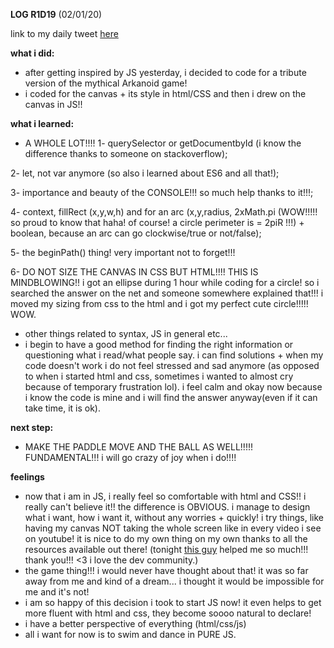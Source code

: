 **LOG R1D19** (02/01/20)

link to my daily tweet [here](https://twitter.com/Nightcoder2/status/1212621969046331392)

**what i did:**
- after getting inspired by JS yesterday, i decided to code for a tribute version of the mythical Arkanoid game!
- i coded for the canvas + its style in html/CSS and then i drew on the canvas in JS!!

**what i learned:**
- A WHOLE LOT!!!! 
1- querySelector or getDocumentbyId (i know the difference thanks to someone on stackoverflow);

2- let, not var anymore (so also i learned about ES6 and all that!);

3- importance and beauty of the CONSOLE!!! so much help thanks to it!!!;

4- context, fillRect (x,y,w,h) and for an arc (x,y,radius, 2xMath.pi (WOW!!!!! so proud to know that haha! of course! a circle perimeter is = 2piR !!!) + boolean, because an arc can go clockwise/true or not/false);

5- the beginPath() thing! very important not to forget!!!

6- DO NOT SIZE THE CANVAS IN CSS BUT HTML!!!! THIS IS MINDBLOWING!! i got an ellipse during 1 hour while coding for a circle! so i searched the answer on the net and someone somewhere explained that!!!
i moved my sizing from css to the html and i got my perfect cute circle!!!!! WOW.

- other things related to syntax, JS in general etc...
- i begin to have a good method for finding the right information or questioning what i read/what people say. 
i can find solutions + when my code doesn't work i do not feel stressed and sad anymore (as opposed to when i started html and css, sometimes i wanted to almost cry because of temporary frustration lol).
i feel calm and okay now because i know the code is mine and i will find the answer anyway(even if it can take time, it is ok).

**next step:**
- MAKE THE PADDLE MOVE AND THE BALL AS WELL!!!!! FUNDAMENTAL!!! i will go crazy of joy when i do!!!!
 
 **feelings**
 - now that i am in JS, i really feel so comfortable with html and CSS!! i really can't believe it!! the difference is OBVIOUS.
 i manage to design what i want, how i want it, without any worries + quickly! 
 i try things, like having my canvas NOT taking the whole screen like in every video i see on youtube!
 it is nice to do my own thing on my own thanks to all the resources available out there! (tonight [this guy](https://twitter.com/christopher4lis) helped me so much!!! 
 thank you!!! <3 i love the dev community.)  
 - the game thing!!! i would never have thought about that! it was so far away from me and kind of a dream... 
 i thought it would be impossible for me and it's not!
 - i am so happy of this decision i took to start JS now! it even helps to get more fluent with html and css, they become soooo natural to declare! 
 - i have a better perspective of everything (html/css/js)
 - all i want for now is to swim and dance in PURE JS.
 
 
